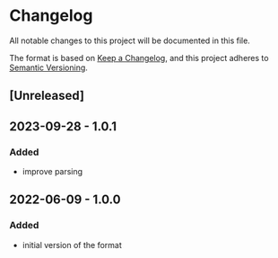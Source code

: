 # Changelog

All notable changes to this project will be documented in this file.

The format is based on [Keep a Changelog](https://keepachangelog.com/en/1.0.0/),
and this project adheres to [Semantic Versioning](https://semver.org/spec/v2.0.0.html).

## [Unreleased]

## 2023-09-28 - 1.0.1

### Added

- improve parsing

## 2022-06-09 - 1.0.0

### Added

- initial version of the format

